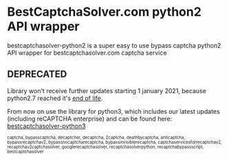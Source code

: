 BestCaptchaSolver.com python2 API wrapper
=========================================

bestcaptchasolver-python2 is a super easy to use bypass captcha python2 API wrapper for bestcaptchasolver.com captcha service


## DEPRECATED
Library won't receive further updates starting 1 january 2021, because python2.7 reached it's [end of life](https://www.python.org/doc/sunset-python-2/).

From now on use the library for python3, which includes our latest updates (including reCAPTCHA enterprise) and can be found here: [bestcaptchasolver-python3](https://github.com/bestcaptchasolver/bestcaptchasolver-python3)


<sup><sub>captcha, bypasscaptcha, decaptcher, decaptcha, 2captcha, deathbycaptcha, anticaptcha, 
bypassrecaptchav2, bypassnocaptcharecaptcha, bypassinvisiblerecaptcha, captchaservicesforrecaptchav2, 
recaptchav2captchasolver, googlerecaptchasolver, recaptchasolverpython, recaptchabypassscript, bestcaptchasolver</sup></sub>

